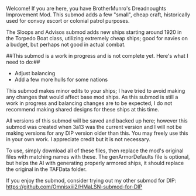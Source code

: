 Welcome! If you are here, you have BrotherMunro's Dreadnoughts Improvement Mod. This submod adds a few "small", cheap craft, historically used for convoy escort or colonial patrol purposes.

The Sloops and Advisos submod adds new ships starting around 1920 in the Torpedo Boat class, utilizing extremely cheap ships; good for navies on a budget, but perhaps not good in actual combat.

##This submod is a work in progress and is not complete yet. Here's what I need to do:##
* Adjust balancing
* Add a few more hulls for some nations

This submod makes minor edits to your ships; I have tried to avoid making any changes that would affect base mod ships. As this submod is still a work in progress and balancing changes are to be expected, I do not recommend making shared designs for these ships at this time.

All versions of this submod will be saved and backed up here; however this submod was created when 3a13 was the current version and I will not be making versions for any DIP version older than this. You may freely use this in your own work. I appreciate credit but it is not necessary.

To use, simply download all of these files, then replace the mod's original files with matching names with these. The genArmorDefaults file is optional, but helps the AI with generating properly armored ships, it should replace the original in the TAFData folder.

If you enjoy the submod, consider trying out my other submod for DIP: https://github.com/Omnisxiii2/HMaLSN-submod-for-DIP
